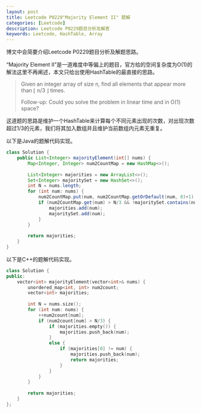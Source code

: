 ```yaml
---
layout: post
title: Leetcode P0229"Majority Element II" 题解
categories: [Leetcode]
description: Leetcode P0229题目分析及解答
keywords: Leetcode, HashTable, Array
---
```


博文中会简要介绍Leetcode P0229题目分析及解题思路。

“Majority Element II”是一道难度中等偏上的题目，官方给的空间复杂度为O(1)的解法这里不再阐述，本文只给出使用HashTable的最直接的思路。

> Given an integer array of size n, find all elements that appear more than ⌊ n/3 ⌋ times.
> 
> Follow-up: Could you solve the problem in linear time and in O(1) space?

这道题的思路是维护一个HashTable来计算每个不同元素出现的次数，对出现次数超过1/3的元素，我们将其加入数组并且维护当前数组内元素无重复。

以下是Java的题解代码实现。
```java
class Solution {
    public List<Integer> majorityElement(int[] nums) {
        Map<Integer, Integer> num2CountMap = new HashMap<>();
        
        List<Integer> majorities = new ArrayList<>();
        Set<Integer> majoritySet = new HashSet<>();
        int N = nums.length;
        for (int num: nums) {
            num2CountMap.put(num, num2CountMap.getOrDefault(num, 0)+1);
            if (num2CountMap.get(num) > N/3 && !majoritySet.contains(num)) {
                majorities.add(num);
                majoritySet.add(num);
            }
        }
        
        return majorities;
    }
}
```

以下是C++的题解代码实现。
```cpp
class Solution {
public:
    vector<int> majorityElement(vector<int>& nums) {
        unordered_map<int, int> num2count;
        vector<int> majorities;
        
        int N = nums.size();
        for (int num: nums) {
            ++num2count[num];
            if (num2count[num] > N/3) {
                if (majorities.empty()) {
                    majorities.push_back(num);
                }
                else {
                    if (majorities[0] != num) {
                        majorities.push_back(num);
                        return majorities;
                    }
                }
            }
        }
        
        return majorities;
    }
};
```